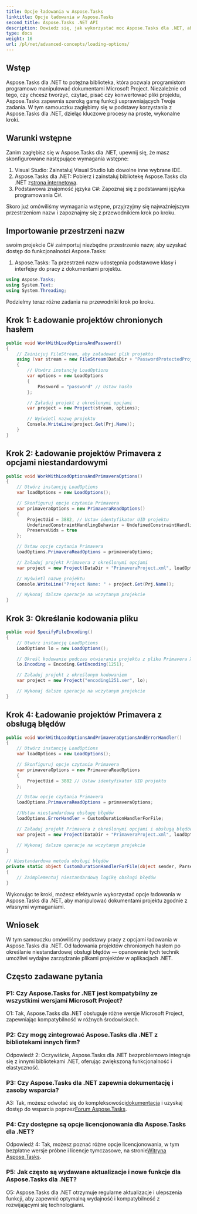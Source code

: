 ```yaml
---
title: Opcje ładowania w Aspose.Tasks
linktitle: Opcje ładowania w Aspose.Tasks
second_title: Aspose.Tasks .NET API
description: Dowiedz się, jak wykorzystać moc Aspose.Tasks dla .NET, aby efektywnie zarządzać dokumentami Microsoft Project, korzystając ze wskazówek krok po kroku.
type: docs
weight: 16
url: /pl/net/advanced-concepts/loading-options/
---
```

## Wstęp

Aspose.Tasks dla .NET to potężna biblioteka, która pozwala programistom programowo manipulować dokumentami Microsoft Project. Niezależnie od tego, czy chcesz tworzyć, czytać, pisać czy konwertować pliki projektu, Aspose.Tasks zapewnia szeroką gamę funkcji usprawniających Twoje zadania. W tym samouczku zagłębimy się w podstawy korzystania z Aspose.Tasks dla .NET, dzieląc kluczowe procesy na proste, wykonalne kroki.

## Warunki wstępne

Zanim zagłębisz się w Aspose.Tasks dla .NET, upewnij się, że masz skonfigurowane następujące wymagania wstępne:

1. Visual Studio: Zainstaluj Visual Studio lub dowolne inne wybrane IDE.
2.  Aspose.Tasks dla .NET: Pobierz i zainstaluj bibliotekę Aspose.Tasks dla .NET z[strona internetowa](https://releases.aspose.com/tasks/net/).
3. Podstawowa znajomość języka C#: Zapoznaj się z podstawami języka programowania C#.

Skoro już omówiliśmy wymagania wstępne, przyjrzyjmy się najważniejszym przestrzeniom nazw i zapoznajmy się z przewodnikiem krok po kroku.

## Importowanie przestrzeni nazw

swoim projekcie C# zaimportuj niezbędne przestrzenie nazw, aby uzyskać dostęp do funkcjonalności Aspose.Tasks:

1. Aspose.Tasks: Ta przestrzeń nazw udostępnia podstawowe klasy i interfejsy do pracy z dokumentami projektu.

```csharp
using Aspose.Tasks;
using System.Text;
using System.Threading;
```

Podzielmy teraz różne zadania na przewodniki krok po kroku.

## Krok 1: Ładowanie projektów chronionych hasłem

```csharp
public void WorkWithLoadOptionsAndPassword()
{
    // Zainicjuj FileStream, aby załadować plik projektu
    using (var stream = new FileStream(DataDir + "PasswordProtectedProject.mpp", FileMode.Open))
    {
        // Utwórz instancję LoadOptions
        var options = new LoadOptions
        {
            Password = "password" // Ustaw hasło
        };

        // Załaduj projekt z określonymi opcjami
        var project = new Project(stream, options);

        // Wyświetl nazwę projektu
        Console.WriteLine(project.Get(Prj.Name));
    }
}
```

## Krok 2: Ładowanie projektów Primavera z opcjami niestandardowymi

```csharp
public void WorkWithLoadOptionsAndPrimaveraOptions()
{
    // Utwórz instancję LoadOptions
    var loadOptions = new LoadOptions();

    // Skonfiguruj opcje czytania Primavera
    var primaveraOptions = new PrimaveraReadOptions()
    {
        ProjectUid = 3882, // Ustaw identyfikator UID projektu
        UndefinedConstraintHandlingBehavior = UndefinedConstraintHandlingBehavior.None,
        PreserveUids = true
    };

    // Ustaw opcje czytania Primavera
    loadOptions.PrimaveraReadOptions = primaveraOptions;

    // Załaduj projekt Primavera z określonymi opcjami
    var project = new Project(DataDir + "PrimaveraProject.xml", loadOptions);

    // Wyświetl nazwę projektu
    Console.WriteLine("Project Name: " + project.Get(Prj.Name));

    // Wykonaj dalsze operacje na wczytanym projekcie
}
```

## Krok 3: Określanie kodowania pliku

```csharp
public void SpecifyFileEncoding()
{
    // Utwórz instancję LoadOptions
    LoadOptions lo = new LoadOptions();

    // Określ kodowanie podczas otwierania projektu z pliku Primavera XER
    lo.Encoding = Encoding.GetEncoding(1251);

    // Załaduj projekt z określonym kodowaniem
    var project = new Project("encoding1251.xer", lo);

    // Wykonaj dalsze operacje na wczytanym projekcie
}
```

## Krok 4: Ładowanie projektów Primavera z obsługą błędów

```csharp
public void WorkWithLoadOptionsAndPrimaveraOptionsAndErrorHandler()
{
    // Utwórz instancję LoadOptions
    var loadOptions = new LoadOptions();

    // Skonfiguruj opcje czytania Primavera
    var primaveraOptions = new PrimaveraReadOptions
    {
        ProjectUid = 3882 // Ustaw identyfikator UID projektu
    };

    // Ustaw opcje czytania Primavera
    loadOptions.PrimaveraReadOptions = primaveraOptions;

    //Ustaw niestandardową obsługę błędów
    loadOptions.ErrorHandler = CustomDurationHandlerForFile;

    // Załaduj projekt Primavera z określonymi opcjami i obsługą błędów
    var project = new Project(DataDir + "PrimaveraProject.xml", loadOptions);

    // Wykonaj dalsze operacje na wczytanym projekcie
}

// Niestandardowa metoda obsługi błędów
private static object CustomDurationHandlerForFile(object sender, ParseErrorArgs args)
{
    // Zaimplementuj niestandardową logikę obsługi błędów
}
```

Wykonując te kroki, możesz efektywnie wykorzystać opcje ładowania w Aspose.Tasks dla .NET, aby manipulować dokumentami projektu zgodnie z własnymi wymaganiami.

## Wniosek

W tym samouczku omówiliśmy podstawy pracy z opcjami ładowania w Aspose.Tasks dla .NET. Od ładowania projektów chronionych hasłem po określanie niestandardowej obsługi błędów — opanowanie tych technik umożliwi wydajne zarządzanie plikami projektów w aplikacjach .NET.

## Często zadawane pytania

### P1: Czy Aspose.Tasks for .NET jest kompatybilny ze wszystkimi wersjami Microsoft Project?

O1: Tak, Aspose.Tasks dla .NET obsługuje różne wersje Microsoft Project, zapewniając kompatybilność w różnych środowiskach.

### P2: Czy mogę zintegrować Aspose.Tasks dla .NET z bibliotekami innych firm?

Odpowiedź 2: Oczywiście, Aspose.Tasks dla .NET bezproblemowo integruje się z innymi bibliotekami .NET, oferując zwiększoną funkcjonalność i elastyczność.

### P3: Czy Aspose.Tasks dla .NET zapewnia dokumentację i zasoby wsparcia?

 A3: Tak, możesz odwołać się do kompleksowości[dokumentacja](https://reference.aspose.com/tasks/net/) i uzyskaj dostęp do wsparcia poprzez[Forum Aspose.Tasks](https://forum.aspose.com/c/tasks/15).

### P4: Czy dostępne są opcje licencjonowania dla Aspose.Tasks dla .NET?

 Odpowiedź 4: Tak, możesz poznać różne opcje licencjonowania, w tym bezpłatne wersje próbne i licencje tymczasowe, na stronie[Witryna Aspose.Tasks](https://purchase.aspose.com/buy).

### P5: Jak często są wydawane aktualizacje i nowe funkcje dla Aspose.Tasks dla .NET?

O5: Aspose.Tasks dla .NET otrzymuje regularne aktualizacje i ulepszenia funkcji, aby zapewnić optymalną wydajność i kompatybilność z rozwijającymi się technologiami.